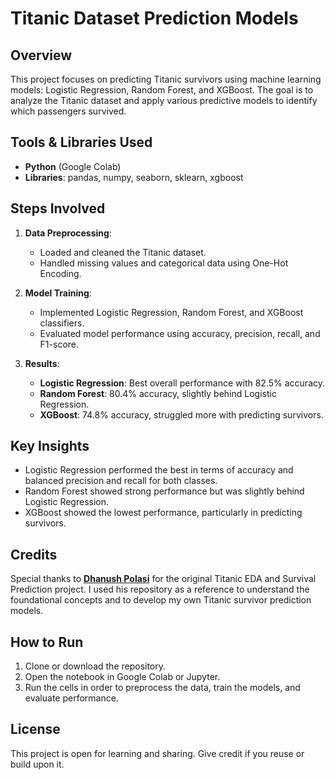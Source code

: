 # Titanic Dataset Prediction Models

## Overview
This project focuses on predicting Titanic survivors using machine learning models: Logistic Regression, Random Forest, and XGBoost. The goal is to analyze the Titanic dataset and apply various predictive models to identify which passengers survived.

## Tools & Libraries Used
- **Python** (Google Colab)
- **Libraries**: pandas, numpy, seaborn, sklearn, xgboost


## Steps Involved
1. **Data Preprocessing**: 
   - Loaded and cleaned the Titanic dataset.
   - Handled missing values and categorical data using One-Hot Encoding.
   
2. **Model Training**:
   - Implemented Logistic Regression, Random Forest, and XGBoost classifiers.
   - Evaluated model performance using accuracy, precision, recall, and F1-score.

3. **Results**:
   - **Logistic Regression**: Best overall performance with 82.5% accuracy.
   - **Random Forest**: 80.4% accuracy, slightly behind Logistic Regression.
   - **XGBoost**: 74.8% accuracy, struggled more with predicting survivors.

## Key Insights
- Logistic Regression performed the best in terms of accuracy and balanced precision and recall for both classes.
- Random Forest showed strong performance but was slightly behind Logistic Regression.
- XGBoost showed the lowest performance, particularly in predicting survivors.

## Credits
Special thanks to [**Dhanush Polasi**](https://github.com/DhanushP545) for the original Titanic EDA and Survival Prediction project. I used his repository as a reference to understand the foundational concepts and to develop my own Titanic survivor prediction models.

## How to Run
1. Clone or download the repository.
2. Open the notebook in Google Colab or Jupyter.
3. Run the cells in order to preprocess the data, train the models, and evaluate performance.

## License
This project is open for learning and sharing. Give credit if you reuse or build upon it.
